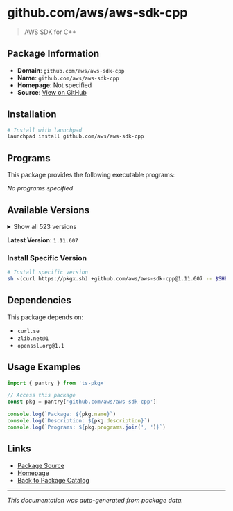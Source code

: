 # github.com/aws/aws-sdk-cpp

> AWS SDK for C++

## Package Information

- **Domain**: `github.com/aws/aws-sdk-cpp`
- **Name**: `github.com/aws/aws-sdk-cpp`
- **Homepage**: Not specified
- **Source**: [View on GitHub](https://github.com/pkgxdev/pantry/tree/main/projects/github.com/aws/aws-sdk-cpp/package.yml)

## Installation

```bash
# Install with launchpad
launchpad install github.com/aws/aws-sdk-cpp
```

## Programs

This package provides the following executable programs:

*No programs specified*

## Available Versions

<details>
<summary>Show all 523 versions</summary>

- `1.11.607`, `1.11.606`, `1.11.605`, `1.11.604`, `1.11.603`
- `1.11.602`, `1.11.601`, `1.11.600`, `1.11.599`, `1.11.598`
- `1.11.597`, `1.11.596`, `1.11.595`, `1.11.594`, `1.11.593`
- `1.11.592`, `1.11.591`, `1.11.590`, `1.11.589`, `1.11.588`
- `1.11.587`, `1.11.586`, `1.11.585`, `1.11.584`, `1.11.583`
- `1.11.582`, `1.11.581`, `1.11.580`, `1.11.579`, `1.11.578`
- `1.11.577`, `1.11.576`, `1.11.575`, `1.11.574`, `1.11.573`
- `1.11.572`, `1.11.571`, `1.11.570`, `1.11.569`, `1.11.568`
- `1.11.567`, `1.11.566`, `1.11.565`, `1.11.564`, `1.11.563`
- `1.11.562`, `1.11.561`, `1.11.560`, `1.11.559`, `1.11.558`
- `1.11.557`, `1.11.556`, `1.11.555`, `1.11.554`, `1.11.553`
- `1.11.552`, `1.11.551`, `1.11.550`, `1.11.549`, `1.11.548`
- `1.11.547`, `1.11.546`, `1.11.545`, `1.11.544`, `1.11.543`
- `1.11.542`, `1.11.541`, `1.11.540`, `1.11.539`, `1.11.538`
- `1.11.537`, `1.11.536`, `1.11.535`, `1.11.534`, `1.11.533`
- `1.11.532`, `1.11.531`, `1.11.530`, `1.11.529`, `1.11.528`
- `1.11.527`, `1.11.526`, `1.11.525`, `1.11.524`, `1.11.523`
- `1.11.522`, `1.11.521`, `1.11.520`, `1.11.519`, `1.11.518`
- `1.11.517`, `1.11.516`, `1.11.515`, `1.11.514`, `1.11.513`
- `1.11.512`, `1.11.511`, `1.11.510`, `1.11.509`, `1.11.508`
- `1.11.507`, `1.11.506`, `1.11.505`, `1.11.504`, `1.11.503`
- `1.11.502`, `1.11.501`, `1.11.500`, `1.11.499`, `1.11.498`
- `1.11.497`, `1.11.496`, `1.11.495`, `1.11.494`, `1.11.493`
- `1.11.492`, `1.11.491`, `1.11.490`, `1.11.489`, `1.11.488`
- `1.11.487`, `1.11.486`, `1.11.485`, `1.11.484`, `1.11.483`
- `1.11.482`, `1.11.481`, `1.11.480`, `1.11.479`, `1.11.478`
- `1.11.477`, `1.11.476`, `1.11.475`, `1.11.474`, `1.11.473`
- `1.11.472`, `1.11.471`, `1.11.470`, `1.11.469`, `1.11.468`
- `1.11.467`, `1.11.466`, `1.11.465`, `1.11.464`, `1.11.463`
- `1.11.462`, `1.11.461`, `1.11.460`, `1.11.459`, `1.11.458`
- `1.11.457`, `1.11.456`, `1.11.455`, `1.11.454`, `1.11.453`
- `1.11.452`, `1.11.451`, `1.11.450`, `1.11.449`, `1.11.448`
- `1.11.447`, `1.11.446`, `1.11.445`, `1.11.444`, `1.11.443`
- `1.11.442`, `1.11.441`, `1.11.440`, `1.11.439`, `1.11.438`
- `1.11.437`, `1.11.436`, `1.11.435`, `1.11.434`, `1.11.433`
- `1.11.432`, `1.11.431`, `1.11.430`, `1.11.429`, `1.11.428`
- `1.11.427`, `1.11.426`, `1.11.425`, `1.11.424`, `1.11.423`
- `1.11.422`, `1.11.421`, `1.11.420`, `1.11.419`, `1.11.418`
- `1.11.417`, `1.11.416`, `1.11.415`, `1.11.414`, `1.11.413`
- `1.11.412`, `1.11.411`, `1.11.410`, `1.11.409`, `1.11.408`
- `1.11.407`, `1.11.406`, `1.11.405`, `1.11.404`, `1.11.403`
- `1.11.402`, `1.11.401`, `1.11.400`, `1.11.399`, `1.11.398`
- `1.11.397`, `1.11.396`, `1.11.395`, `1.11.394`, `1.11.393`
- `1.11.392`, `1.11.391`, `1.11.390`, `1.11.389`, `1.11.388`
- `1.11.387`, `1.11.386`, `1.11.385`, `1.11.384`, `1.11.383`
- `1.11.382`, `1.11.381`, `1.11.380`, `1.11.379`, `1.11.378`
- `1.11.377`, `1.11.376`, `1.11.375`, `1.11.374`, `1.11.373`
- `1.11.372`, `1.11.371`, `1.11.370`, `1.11.369`, `1.11.368`
- `1.11.367`, `1.11.366`, `1.11.365`, `1.11.364`, `1.11.363`
- `1.11.362`, `1.11.361`, `1.11.360`, `1.11.359`, `1.11.358`
- `1.11.357`, `1.11.356`, `1.11.355`, `1.11.354`, `1.11.353`
- `1.11.352`, `1.11.351`, `1.11.350`, `1.11.349`, `1.11.348`
- `1.11.347`, `1.11.346`, `1.11.345`, `1.11.344`, `1.11.343`
- `1.11.342`, `1.11.341`, `1.11.340`, `1.11.339`, `1.11.338`
- `1.11.337`, `1.11.336`, `1.11.335`, `1.11.334`, `1.11.333`
- `1.11.332`, `1.11.331`, `1.11.330`, `1.11.329`, `1.11.328`
- `1.11.327`, `1.11.326`, `1.11.325`, `1.11.324`, `1.11.323`
- `1.11.322`, `1.11.321`, `1.11.320`, `1.11.319`, `1.11.318`
- `1.11.317`, `1.11.316`, `1.11.315`, `1.11.314`, `1.11.313`
- `1.11.312`, `1.11.311`, `1.11.310`, `1.11.309`, `1.11.308`
- `1.11.307`, `1.11.306`, `1.11.305`, `1.11.304`, `1.11.303`
- `1.11.302`, `1.11.301`, `1.11.300`, `1.11.299`, `1.11.298`
- `1.11.297`, `1.11.296`, `1.11.295`, `1.11.294`, `1.11.293`
- `1.11.292`, `1.11.291`, `1.11.290`, `1.11.289`, `1.11.288`
- `1.11.287`, `1.11.286`, `1.11.285`, `1.11.284`, `1.11.283`
- `1.11.282`, `1.11.281`, `1.11.280`, `1.11.279`, `1.11.278`
- `1.11.277`, `1.11.276`, `1.11.275`, `1.11.274`, `1.11.273`
- `1.11.272`, `1.11.271`, `1.11.270`, `1.11.269`, `1.11.268`
- `1.11.267`, `1.11.266`, `1.11.265`, `1.11.264`, `1.11.263`
- `1.11.262`, `1.11.261`, `1.11.260`, `1.11.259`, `1.11.258`
- `1.11.257`, `1.11.256`, `1.11.255`, `1.11.254`, `1.11.253`
- `1.11.252`, `1.11.251`, `1.11.250`, `1.11.249`, `1.11.248`
- `1.11.247`, `1.11.246`, `1.11.245`, `1.11.244`, `1.11.243`
- `1.11.242`, `1.11.241`, `1.11.240`, `1.11.239`, `1.11.238`
- `1.11.237`, `1.11.236`, `1.11.235`, `1.11.234`, `1.11.233`
- `1.11.232`, `1.11.231`, `1.11.230`, `1.11.229`, `1.11.228`
- `1.11.227`, `1.11.226`, `1.11.225`, `1.11.224`, `1.11.223`
- `1.11.222`, `1.11.221`, `1.11.220`, `1.11.219`, `1.11.218`
- `1.11.217`, `1.11.216`, `1.11.215`, `1.11.214`, `1.11.213`
- `1.11.212`, `1.11.211`, `1.11.210`, `1.11.209`, `1.11.208`
- `1.11.207`, `1.11.206`, `1.11.205`, `1.11.204`, `1.11.203`
- `1.11.202`, `1.11.201`, `1.11.200`, `1.11.199`, `1.11.198`
- `1.11.197`, `1.11.196`, `1.11.195`, `1.11.194`, `1.11.193`
- `1.11.192`, `1.11.191`, `1.11.190`, `1.11.189`, `1.11.188`
- `1.11.187`, `1.11.186`, `1.11.183`, `1.11.182`, `1.11.181`
- `1.11.180`, `1.11.179`, `1.11.178`, `1.11.177`, `1.11.176`
- `1.11.175`, `1.11.174`, `1.11.173`, `1.11.172`, `1.11.171`
- `1.11.170`, `1.11.169`, `1.11.168`, `1.11.167`, `1.11.166`
- `1.11.165`, `1.11.164`, `1.11.163`, `1.11.162`, `1.11.161`
- `1.11.160`, `1.11.159`, `1.11.158`, `1.11.157`, `1.11.156`
- `1.11.155`, `1.11.154`, `1.11.153`, `1.11.152`, `1.11.151`
- `1.11.150`, `1.11.149`, `1.11.148`, `1.11.147`, `1.11.146`
- `1.11.145`, `1.11.144`, `1.11.143`, `1.11.142`, `1.11.141`
- `1.11.140`, `1.11.139`, `1.11.138`, `1.11.137`, `1.11.136`
- `1.11.135`, `1.11.134`, `1.11.133`, `1.11.132`, `1.11.131`
- `1.11.130`, `1.11.129`, `1.11.128`, `1.11.127`, `1.11.126`
- `1.11.125`, `1.11.124`, `1.11.123`, `1.11.122`, `1.11.121`
- `1.11.120`, `1.11.119`, `1.11.118`, `1.11.117`, `1.11.116`
- `1.11.115`, `1.11.114`, `1.11.113`, `1.11.112`, `1.11.111`
- `1.11.110`, `1.11.109`, `1.11.108`, `1.11.107`, `1.11.106`
- `1.11.105`, `1.11.104`, `1.11.103`, `1.11.102`, `1.11.101`
- `1.11.100`, `1.11.99`, `1.11.98`, `1.11.97`, `1.11.96`
- `1.11.95`, `1.11.94`, `1.11.93`, `1.11.92`, `1.11.91`
- `1.11.90`, `1.11.89`, `1.11.88`, `1.11.87`, `1.11.86`
- `1.11.85`, `1.11.84`, `1.11.83`

</details>

**Latest Version**: `1.11.607`

### Install Specific Version

```bash
# Install specific version
sh <(curl https://pkgx.sh) +github.com/aws/aws-sdk-cpp@1.11.607 -- $SHELL -i
```

## Dependencies

This package depends on:

- `curl.se`
- `zlib.net@1`
- `openssl.org@1.1`

## Usage Examples

```typescript
import { pantry } from 'ts-pkgx'

// Access this package
const pkg = pantry['github.com/aws/aws-sdk-cpp']

console.log(`Package: ${pkg.name}`)
console.log(`Description: ${pkg.description}`)
console.log(`Programs: ${pkg.programs.join(', ')}`)
```

## Links

- [Package Source](https://github.com/pkgxdev/pantry/tree/main/projects/github.com/aws/aws-sdk-cpp/package.yml)
- [Homepage](#)
- [Back to Package Catalog](../../../package-catalog.md)

---

*This documentation was auto-generated from package data.*
